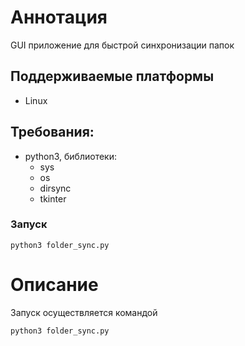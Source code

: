 # Аннотация
GUI приложение для быстрой синхронизации папок

## Поддерживаемые платформы
* Linux 

## Требования:
* python3, библиотеки:
  * sys
  * os
  * dirsync
  * tkinter

### Запуск
```
python3 folder_sync.py
```

# Описание
Запуск осуществляется командой
```
python3 folder_sync.py
```

